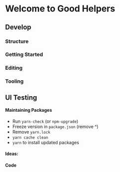 # Welcome to Good Helpers

## Develop

### Structure

### Getting Started

### Editing

### Tooling

## UI Testing

#### Maintaining Packages

- Run `yarn-check` (or `npm-upgrade`)
- Freeze version in `package.json` (remove ^)
- Remove `yarn.lock`
- `yarn cache clean`
- `yarn` to install updated packages

#### Ideas:

#### Code
